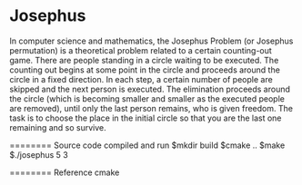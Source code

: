 Josephus
========
In computer science and mathematics, the Josephus Problem (or Josephus permutation) is a theoretical problem related to a certain counting-out game.  There are people standing in a circle waiting to be executed. The counting out begins at some point in the circle and proceeds around the circle in a fixed direction. In each step, a certain number of people are skipped and the next person is executed. The elimination proceeds around the circle (which is becoming smaller and smaller as the executed people are removed), until only the last person remains, who is given freedom.  The task is to choose the place in the initial circle so that you are the last one remaining and so survive.

========
Source code compiled and run
$mkdir build
$cmake ..
$make
$./josephus 5 3

========
Reference cmake


